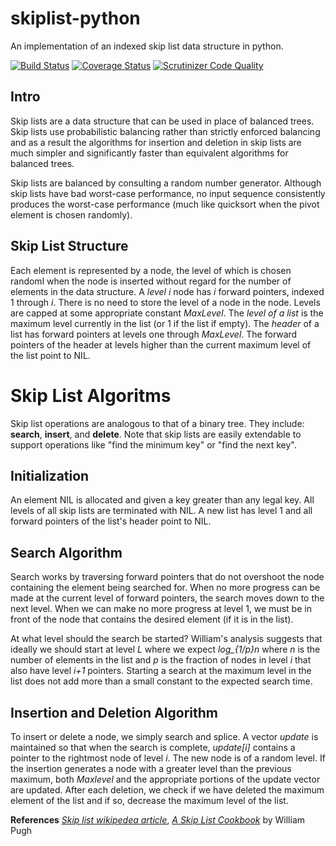 skiplist-python
===============

An implementation of an indexed skip list data structure in python.

[![Build Status](https://travis-ci.org/ZhukovAlexander/skiplist-python.svg?branch=master)](https://travis-ci.org/ZhukovAlexander/skiplist-python)
[![Coverage Status](https://coveralls.io/repos/ZhukovAlexander/skiplist-python/badge.svg?branch=master&service=github)](https://coveralls.io/github/ZhukovAlexander/skiplist-python?branch=master)
[![Scrutinizer Code Quality](https://scrutinizer-ci.com/g/ZhukovAlexander/skiplist-python/badges/quality-score.png?b=master)](https://scrutinizer-ci.com/g/ZhukovAlexander/skiplist-python/?branch=master)

Intro
-----
Skip lists are a data structure that can be used in place
of balanced trees. Skip lists use probabilistic balancing
rather than strictly enforced balancing and as a result
the algorithms for insertion and deletion in skip lists
are much simpler and significantly faster than equivalent
algorithms for balanced trees.

Skip lists are balanced by consulting a random number 
generator. Although skip lists have bad worst-case
performance, no input sequence consistently produces the
worst-case performance (much like quicksort when the pivot
element is chosen randomly).

Skip List Structure
--------------------
Each element is represented by a node, the level of 
which is chosen randoml when the node is inserted
without regard for the number of elements in the
data structure. A *level i* node has *i* forward
pointers, indexed 1 through *i*. There is no need
to store the level of a node in the node. Levels
are capped at some appropriate constant *MaxLevel*.
The *level of a list* is the maximum level currently
in the list (or 1 if the list if empty). The *header*
of a list has forward pointers at levels one through
*MaxLevel*. The forward pointers of the header at
levels higher than the current maximum level of the
list point to NIL.

Skip List Algoritms
===================
Skip list operations are analogous to that of a binary
tree. They include: **search**, **insert**,
and **delete**. Note that skip lists are easily
extendable to support operations like "find the minimum key" or "find the next key".

Initialization
--------------
An element NIL is allocated and given a key
greater than any legal key. All levels of all
skip lists are terminated with NIL. A new list
has level 1 and all forward pointers of the list's
header point to NIL.

Search Algorithm
-----------------
Search works by traversing forward pointers
that do not overshoot the node containing the element
being searched for. When no more progress can be
made at the current level of forward pointers, the
search moves down to the next level. When we can make
no more progress at level 1, we must be in front
of the node that contains the desired element (if 
it is in the list).

At what level should the search be started? William's
analysis suggests that ideally we should start
at level *L* where we expect *log_{1/p}n* where
*n* is the number of elements in the list and
*p* is the fraction of nodes in level *i* that
also have level *i+1* pointers. Starting a search
at the maximum level in the list does not add more
than a small constant to the expected search time.

Insertion and Deletion Algorithm
--------------------------------
To insert or delete a node, we simply search and
splice. A vector *update* is maintained so that when
the search is complete, *update[i]* contains a pointer
to the rightmost node of level *i*. The new node
is of a random level.
If the insertion generates a node with a greater level
than the previous maximum, both *Maxlevel* 
and the appropriate portions of the update vector
are updated. After each deletion, we check if we have
deleted the maximum element of the list and if so,
decrease the maximum level of the list.

**References**
[*Skip list wikipedea article*](http://en.wikipedia.org/wiki/Skip_list),
[*A Skip List Cookbook*](http://cg.scs.carleton.ca/~morin/teaching/5408/refs/p90b.pdf) by William Pugh

